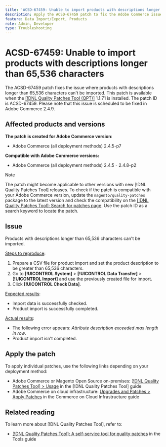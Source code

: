 ```yaml
---
title: 'ACSD-67459: Unable to import products with descriptions longer than 65,536 characters'
description: Apply the ACSD-67459 patch to fix the Adobe Commerce issue where products with descriptions longer than 65,536 characters can't be imported.
feature: Data Import/Export, Products
role: Admin, Developer
type: Troubleshooting
---
```


# ACSD-67459: Unable to import products with descriptions longer than 65,536 characters

The ACSD-67459 patch fixes the issue where products with descriptions longer than 65,536 characters can't be imported. This patch is available when the [[!DNL Quality Patches Tool (QPT)]](/help/tools/quality-patches-tool/quality-patches-tool-to-self-serve-quality-patches.md) 1.1.71 is installed. The patch ID is ACSD-67459. Please note that this issue is scheduled to be fixed in Adobe Commerce 2.4.9.

## Affected products and versions

**The patch is created for Adobe Commerce version:**

* Adobe Commerce (all deployment methods) 2.4.5-p7

**Compatible with Adobe Commerce versions:**

* Adobe Commerce (all deployment methods)  2.4.5 - 2.4.8-p2

>[!NOTE]
>
>The patch might become applicable to other versions with new [!DNL Quality Patches Tool] releases. To check if the patch is compatible with your Adobe Commerce version, update the `magento/quality-patches` package to the latest version and check the compatibility on the [[!DNL Quality Patches Tool]: Search for patches page](https://experienceleague.adobe.com/tools/commerce-quality-patches/index.html). Use the patch ID as a search keyword to locate the patch.

## Issue

Products with descriptions longer than 65,536 characters can't be imported.

<u>Steps to reproduce</u>:

1. Prepare a CSV file for product import and set the product description to be greater than 65,536 characters.
1. Go to **[!UICONTROL System]** > **[!UICONTROL Data Transfer]** > **[!UICONTROL Import]** and use the previously created file for import.
1. Click **[!UICONTROL Check Data]**.

<u>Expected results</u>:

* Import data is successfully checked.
* Product import is successfully completed.

<u>Actual results</u>:

* The following error appears: *Attribute description exceeded max length in row*.
* Product import isn't completed.

## Apply the patch

To apply individual patches, use the following links depending on your deployment method:

* Adobe Commerce or Magento Open Source on-premises: [[!DNL Quality Patches Tool] > Usage](/help/tools/quality-patches-tool/usage.md) in the [!DNL Quality Patches Tool] guide
* Adobe Commerce on cloud infrastructure: [Upgrades and Patches > Apply Patches](https://experienceleague.adobe.com/docs/commerce-cloud-service/user-guide/develop/upgrade/apply-patches.html) in the Commerce on Cloud Infrastructure guide

## Related reading

To learn more about [!DNL Quality Patches Tool], refer to:

* [[!DNL Quality Patches Tool]: A self-service tool for quality patches](/help/tools/quality-patches-tool/quality-patches-tool-to-self-serve-quality-patches.md) in the Tools guide

